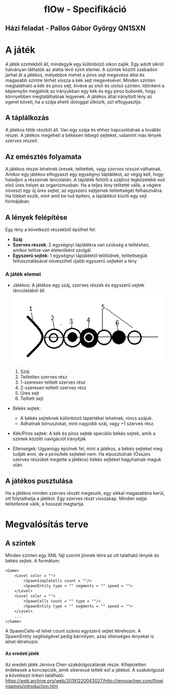 <h1 style = "text-align:center">flOw - Specifikáció</h1>

## Házi feladat - Pallos Gábor György QN1SXN 


# A játék
A játék szintekből áll, mindegyik egy különböző síkon zajlik. Egy adott síkról halványan láthatók az alatta lévő szint elemei.
A szintek között szabadon járhat át a játékos, mélyebbre mehet a piros sejt megevése által és magasabb szintre térhet vissza a kék sejt megevésével. Minden szinten megtalálható a kék és piros sejt, kivéve az első és utolsó szinten. Időnként a képernyőn megjelnik az irányukban egy kék és egy piros buborék, hogy könnyebben megtalálhatóak legyenek. A játékos által irányított lény az egeret követi, ha a szája ehető dologgal ütközik, azt elfogyasztja. 

## A táplálkozás
A játékos több részből áll. Van egy szája és ehhez kapcsolódnak a további részei. A játékos megeheti a békésen lebegő sejteket, valamint más lények *szerves részeit*. 

## Az emésztés folyamata
A játékos részei lehetnek üresek, telítettek, vagy *szerves résszé* válhatnak.
Amikor egy játékos elfogyaszt egy egységnyi táplálékot, az végig kell, hogy haladjon a részeinek láncolatán. A táplálék feltölti a szájhoz legközelebb eső első üres helyet az organizmusban. Ha a teljes lény telítetté válik, a végére növeszt egy új üres sejtet, az egyszerű sejtjeinek telítettségét felhasználva. Ha többet eszik, mint amit be tud építeni, a táplálékot kiüríti egy sejt formájában.  


## A lények felépítése
Egy lény a következő részekből épülhet fel:
- **Száj**:
- **Szerves részek**: 2 egységnyi táplálékra van szükség a telítéshez, amikor telítve van életerőként szolgál.
- **Egyszerű sejtek**: 1 egységnyi tápláléktól telítődnek, telítettségük felhasználásával növeszthet újabb egyszerű sejteket a lény


### A játék elemei
- Játékos: 
   A játékos egy száj, szerves részek és egyszerű sejtek láncolatából áll.  
![Player](image.png)  
    1. Száj
    2. Telítetlen szerves rész   
    3. 1-szeresen telített szerves rész   
    4. 2-szeresen telített szerves rész   
    5. Üres sejt   
    6. Telített sejt   
- Békés sejtek:
    - A békés sejteknek különböző tápértékei lehetnek, nincs szájuk.
    - Adhatnak bónuszokat, mint nagyobb száj, vagy +1 szerves rész. 

- Kék/Piros sejtek:
    A kék és piros sejtek speciális békés sejtek, amik a szintek közötti navigációt irányítják
- Ellenségek: Ugyanúgy épülnek fel, mint a játékos, a békés sejteket meg tudják enni, de a piros/kék sejteket nem. Ha elpusztulnak (Összes szerves részüket megette a játékos) békés sejteket hagyhatnak maguk után.

## A játékos pusztulása
Ha a játékos minden szerves részét megeszik, egy síkkal magasabbra kerül, ott folytathatja a játékot. Egy szerves részt visszakap. Minden sejtje telítetlenné válik, a hosszát megtartja.


# Megvalósítás terve
## A szintek 
Minden szinten egy XML fájl szerint jönnek létre az ott található lények és békés sejtek. A formátum:
```
<Game>
    <Level color = ""> 
        <SpawnSimpleCells count = ""/> 
        <SpawnEntity type = "" segments = "" speed = "">
    </Level>
    <Level color = "">  
        <SpawnCells count = "" type = ""/> 
        <SpawnEntity type = "" segments = "" speed = "">
    </Level>
    ...
</Game>
```
A SpawnCells-el lehet count számú egyszerű sejtet létrehozni.
A SpawnEntity segítségével pedig bármilyen, azaz ellenséges lényeket is lehet létrehozni. 









#### Az eredeti játék 
Az eredeti játék Jenova Chen szakdolgozatának része. Kifejezetten érdekesek a koncepciók, amik sikeressé tették ezt a játékot. A szakdolgozat a következó linken található: https://web.archive.org/web/20191220043027/http://jenovachen.com/flowingames/introduction.htm
